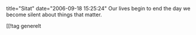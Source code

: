 title="Sitat"
date="2006-09-18 15:25:24"
Our lives begin to end the day we become silent about things that matter.

[[!tag  generelt
